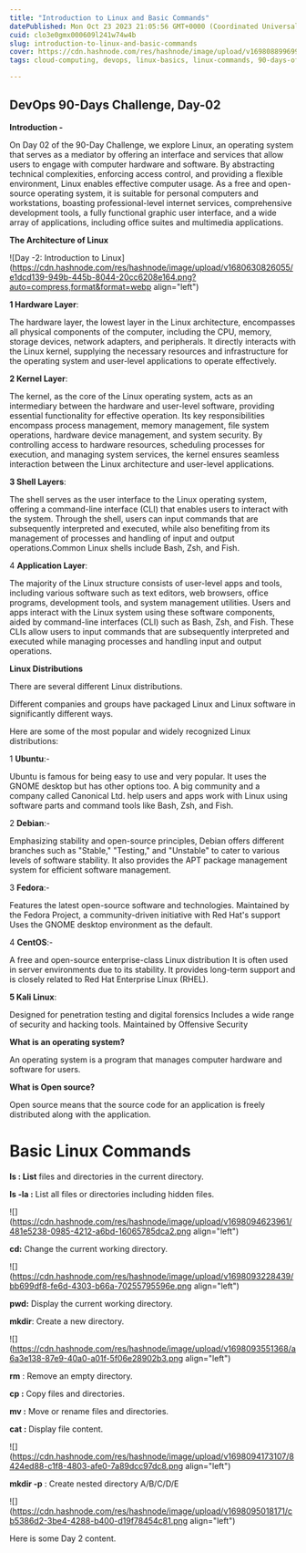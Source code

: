 ```yaml
---
title: "Introduction to Linux and Basic Commands"
datePublished: Mon Oct 23 2023 21:05:56 GMT+0000 (Coordinated Universal Time)
cuid: clo3e0gmx000609l241w74w4b
slug: introduction-to-linux-and-basic-commands
cover: https://cdn.hashnode.com/res/hashnode/image/upload/v1698088996997/ddcf1658-c5ec-4b6c-8240-564437bfee59.webp
tags: cloud-computing, devops, linux-basics, linux-commands, 90-days-of-devops-challenge

---
```


## DevOps 90-Days Challenge, Day-02

**Introduction -**

On Day 02 of the 90-Day Challenge, we explore Linux, an operating system that serves as a mediator by offering an interface and services that allow users to engage with computer hardware and software. By abstracting technical complexities, enforcing access control, and providing a flexible environment, Linux enables effective computer usage. As a free and open-source operating system, it is suitable for personal computers and workstations, boasting professional-level internet services, comprehensive development tools, a fully functional graphic user interface, and a wide array of applications, including office suites and multimedia applications.

**The Architecture of Linux**

![Day -2: Introduction to Linux](https://cdn.hashnode.com/res/hashnode/image/upload/v1680630826055/e1dcd139-949b-445b-8044-20cc6208e164.png?auto=compress,format&format=webp align="left")

**1 Hardware Layer**:

The hardware layer, the lowest layer in the Linux architecture, encompasses all physical components of the computer, including the CPU, memory, storage devices, network adapters, and peripherals. It directly interacts with the Linux kernel, supplying the necessary resources and infrastructure for the operating system and user-level applications to operate effectively.

**2 Kernel Layer**:

The kernel, as the core of the Linux operating system, acts as an intermediary between the hardware and user-level software, providing essential functionality for effective operation. Its key responsibilities encompass process management, memory management, file system operations, hardware device management, and system security. By controlling access to hardware resources, scheduling processes for execution, and managing system services, the kernel ensures seamless interaction between the Linux architecture and user-level applications.

**3 Shell Layers**:

The shell serves as the user interface to the Linux operating system, offering a command-line interface (CLI) that enables users to interact with the system. Through the shell, users can input commands that are subsequently interpreted and executed, while also benefiting from its management of processes and handling of input and output operations.Common Linux shells include Bash, Zsh, and Fish.

4 **Application Layer**:

The majority of the Linux structure consists of user-level apps and tools, including various software such as text editors, web browsers, office programs, development tools, and system management utilities. Users and apps interact with the Linux system using these software components, aided by command-line interfaces (CLI) such as Bash, Zsh, and Fish. These CLIs allow users to input commands that are subsequently interpreted and executed while managing processes and handling input and output operations.

**Linux Distributions**

There are several different Linux distributions.

Different companies and groups have packaged Linux and Linux software in significantly different ways.

Here are some of the most popular and widely recognized Linux distributions:

1 **Ubuntu**:-

Ubuntu is famous for being easy to use and very popular. It uses the GNOME desktop but has other options too. A big community and a company called Canonical Ltd. help users and apps work with Linux using software parts and command tools like Bash, Zsh, and Fish.

2 **Debian**:-

Emphasizing stability and open-source principles, Debian offers different branches such as "Stable," "Testing," and "Unstable" to cater to various levels of software stability. It also provides the APT package management system for efficient software management.

3 **Fedora**:-

Features the latest open-source software and technologies. Maintained by the Fedora Project, a community-driven initiative with Red Hat's support Uses the GNOME desktop environment as the default.

4 **CentOS**:-

A free and open-source enterprise-class Linux distribution It is often used in server environments due to its stability. It provides long-term support and is closely related to Red Hat Enterprise Linux (RHEL).

**5 Kali Linux**:

Designed for penetration testing and digital forensics Includes a wide range of security and hacking tools. Maintained by Offensive Security

**What is an operating system?**

An operating system is a program that manages computer hardware and software for users.

**What is Open source?**

Open source means that the source code for an application is freely distributed along with the application.

# Basic Linux Commands

**ls : List** files and directories in the current directory.

**ls -la :** List all files or directories including hidden files.

![](https://cdn.hashnode.com/res/hashnode/image/upload/v1698094623961/481e5238-0985-4212-a6bd-16065785dca2.png align="left")

**cd:** Change the current working directory.

![](https://cdn.hashnode.com/res/hashnode/image/upload/v1698093228439/bb699df8-fe6d-4303-b66a-70255795596e.png align="left")

**pwd:** Display the current working directory.

**mkdir**: Create a new directory.

![](https://cdn.hashnode.com/res/hashnode/image/upload/v1698093551368/a6a3e138-87e9-40a0-a01f-5f06e28902b3.png align="left")

**rm** : Remove an empty directory.

**cp :** Copy files and directories.

**mv :** Move or rename files and directories.

**cat :** Display file content.

![](https://cdn.hashnode.com/res/hashnode/image/upload/v1698094173107/8424ed88-c1f8-4803-afe0-7a89dcc97dc8.png align="left")

**mkdir -p** : Create nested directory A/B/C/D/E

![](https://cdn.hashnode.com/res/hashnode/image/upload/v1698095018171/cb5386d2-3be4-4288-b400-d19f78454c81.png align="left")

Here is some Day 2 content.